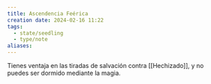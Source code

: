 ```yaml
---
title: Ascendencia Feérica
creation date: 2024-02-16 11:22
tags:
  - state/seedling
  - type/note
aliases:
---
```

Tienes ventaja en las tiradas de salvación contra [[Hechizado]], y no puedes ser dormido mediante la magia.
